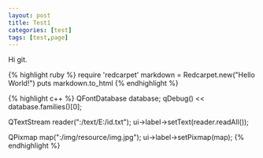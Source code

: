 ```yaml
---
layout: post
title: Test1
categories: [test]
tags: [test,page]
---
```


Hi git.


{% highlight ruby %}
require 'redcarpet'
markdown = Redcarpet.new("Hello World!")
puts markdown.to_html
{% endhighlight %}

{% highlight c++ %}
QFontDatabase database;
qDebug() << database.families()[0];



QTextStream reader(":/text/E:/id.txt");
ui->label->setText(reader.readAll());



QPixmap map(":/img/resource/img.jpg");
ui->label->setPixmap(map);
{% endhighlight %}
